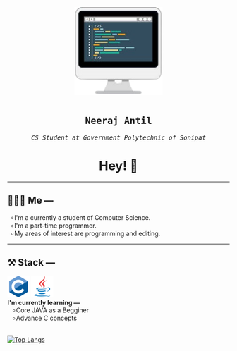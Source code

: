 <div align='center'>
  <img src='https://github.com/Neeraj-Antil/Neeraj-Antil/blob/home/Prog.png' height='200px' width='200px' />
</div>
<pre align='center'><h2>Neeraj Antil</h2><i>CS Student at Government Polytechnic of Sonipat</i>
</pre>
<h1 align='center'>Hey! 👋</h1>
<hr>

## 👨🏻‍💻 Me —
  &nbsp;&nbsp;৹ I'm a currently a student of Computer Science.<br>
  &nbsp;&nbsp;৹ I'm a part-time programmer.<br>
  &nbsp;&nbsp;৹ My areas of interest are programming and editing.<br>
<hr>

## ⚒️ Stack —
  <div>
    <img src='https://github.com/devicons/devicon/blob/master/icons/c/c-original.svg' height = '50px' width = '50px'>
  <!--  <img src='https://github.com/devicons/devicon/blob/master/icons/python/python-original.svg' height = '50px' width = '50px'> -->
    <img src='https://github.com/devicons/devicon/blob/master/icons/java/java-original.svg' height = '50px' width = '50px'>
  </div>
  <b>I'm currently learning —</b><br>
 &nbsp;&nbsp; ৹ Core JAVA as a Begginer<br>
 &nbsp;&nbsp; ৹ Advance C concepts<br><br>
  
  
[![Top Langs](https://github-readme-stats.vercel.app/api/top-langs/?username=Neeraj-Antil&layout=compact)](https://github.com/anuraghazra/github-readme-stats)
